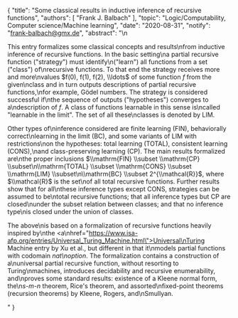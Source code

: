{
    "title": "Some classical results in inductive inference of recursive functions",
    "authors": [
        "Frank J. Balbach"
    ],
    "topic": "Logic/Computability, Computer science/Machine learning",
    "date": "2020-08-31",
    "notify": "frank-balbach@gmx.de",
    "abstract": "\n<p> This entry formalizes some classical concepts and results\nfrom inductive inference of recursive functions. In the basic setting\na partial recursive function (\"strategy\") must identify\n(\"learn\") all functions from a set (\"class\") of\nrecursive functions. To that end the strategy receives more and more\nvalues $f(0), f(1), f(2), \\ldots$ of some function $f$ from the given\nclass and in turn outputs descriptions of partial recursive functions,\nfor example, Gödel numbers. The strategy is considered successful if\nthe sequence of outputs (\"hypotheses\") converges to a\ndescription of $f$. A class of functions learnable in this sense is\ncalled \"learnable in the limit\". The set of all these\nclasses is denoted by LIM. </p>  <p> Other types of\ninference considered are finite learning (FIN), behaviorally correct\nlearning in the limit (BC), and some variants of LIM with restrictions\non the hypotheses: total learning (TOTAL), consistent learning (CONS),\nand class-preserving learning (CP). The main results formalized are\nthe proper inclusions $\\mathrm{FIN} \\subset \\mathrm{CP} \\subset\n\\mathrm{TOTAL} \\subset \\mathrm{CONS} \\subset \\mathrm{LIM} \\subset\n\\mathrm{BC} \\subset 2^{\\mathcal{R}}$, where $\\mathcal{R}$ is the set\nof all total recursive functions.  Further results show that for all\nthese inference types except CONS, strategies can be assumed to be\ntotal recursive functions; that all inference types but CP are closed\nunder the subset relation between classes; and that no inference type\nis closed under the union of classes. </p>  <p> The above\nis based on a formalization of recursive functions heavily inspired by\nthe <a\nhref=\"https://www.isa-afp.org/entries/Universal_Turing_Machine.html\">Universal\nTuring Machine</a> entry by Xu et al., but different in that it\nmodels partial functions with codomain <em>nat\noption</em>. The formalization contains a construction of a\nuniversal partial recursive function, without resorting to Turing\nmachines, introduces decidability and recursive enumerability, and\nproves some standard results: existence of a Kleene normal form, the\n<em>s-m-n</em> theorem, Rice's theorem, and assorted\nfixed-point theorems (recursion theorems) by Kleene, Rogers, and\nSmullyan. </p>"
}